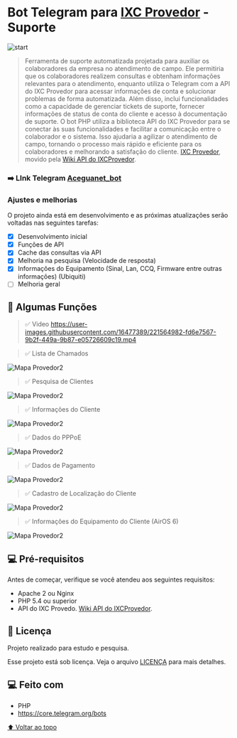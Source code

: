 # Bot Telegram para [IXC Provedor](https://www.ixcsoft.com.br/ixcprovedor/) - Suporte

<!---Esses são exemplos. Veja https://shields.io para outras pessoas ou para personalizar este conjunto de escudos. Você pode querer incluir dependências, status do projeto e informações de licença aqui--->

<img src="Telegram_JYr39n9y0f.png" alt="start">

> Ferramenta de suporte automatizada projetada para auxiliar os colaboradores da empresa no atendimento de campo. Ele permitiria que os colaboradores realizem consultas e obtenham informações relevantes para o atendimento, enquanto utiliza o Telegram com a API do IXC Provedor para acessar informações de conta e solucionar problemas de forma automatizada. Além disso, inclui funcionalidades como a capacidade de gerenciar tickets de suporte, fornecer informações de status de conta do cliente e acesso à documentação de suporte. O bot PHP utiliza a biblioteca API do IXC Provedor para se conectar às suas funcionalidades e facilitar a comunicação entre o colaborador e o sistema. Isso ajudaria a agilizar o atendimento de campo, tornando o processo mais rápido e eficiente para os colaboradores e melhorando a satisfação do cliente. 
> [IXC Provedor](https://www.ixcsoft.com.br/ixcprovedor/), movido pela [Wiki API do IXCProvedor](https://wikiapiprovedor.ixcsoft.com.br/).

### ➡️ LInk Telegram [Aceguanet_bot](https://t.me/Aceguanet_bot)

### Ajustes e melhorias

O projeto ainda está em desenvolvimento e as próximas atualizações serão voltadas nas seguintes tarefas:

- [x] Desenvolvimento inicial
- [x] Funções de API
- [x] Cache das consultas via API
- [x] Melhoria na pesquisa (Velocidade de resposta)
- [x] Informações do Equipamento (Sinal, Lan, CCQ, Firmware entre outras informações) (Ubiquiti)
- [ ] Melhoria geral

## 📲 Algumas Funções

> ✅ Video
https://user-images.githubusercontent.com/16477389/221564982-fd6e7567-9b2f-449a-9b87-e05726609c19.mp4

> ✅ Lista de Chamados
<img src="Telegram_OmbPdbxEH9.png" alt="Mapa Provedor2">

> ✅ Pesquisa de Clientes
<img src="Telegram_NQDFfFX8Nu.png" alt="Mapa Provedor2">

> ✅ Informações do Cliente
<img src="Telegram_hk3r9EQzXo.png" alt="Mapa Provedor2">

> ✅ Dados do PPPoE
<img src="Telegram_1v9ISOIev4.png" alt="Mapa Provedor2">

> ✅ Dados de Pagamento
<img src="Telegram_mC48DQNNwq.png" alt="Mapa Provedor2">

> ✅ Cadastro de Localização do Cliente
<img src="Telegram_kwyqSkSeeN.png" alt="Mapa Provedor2">

> ✅ Informações do Equipamento do Cliente (AirOS 6)
<img src="Telegram_LbljMlAUF7.png" alt="Mapa Provedor2">

## 💻 Pré-requisitos

Antes de começar, verifique se você atendeu aos seguintes requisitos:
<!---Estes são apenas requisitos de exemplo. Adicionar, duplicar ou remover conforme necessário--->
* Apache 2 ou Nginx
* PHP 5.4 ou superior
* API do IXC Provedo. [Wiki API do IXCProvedor](https://wikiapiprovedor.ixcsoft.com.br/).

## 📝 Licença
Projeto realizado para estudo e pesquisa.

Esse projeto está sob licença. Veja o arquivo [LICENÇA](LICENSE.md) para mais detalhes.

## 💻 Feito com
* PHP
* https://core.telegram.org/bots

[⬆ Voltar ao topo](#bot-telegram-para-ixc-provedor---suporte)<br>

